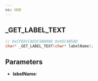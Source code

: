 ```yaml
---
ns: HUD
---
```

## _GET_LABEL_TEXT

```c
// 0xCFEDCCAD3C5BA90D 0x95C4B5AD
char* _GET_LABEL_TEXT(char* labelName);
```

## Parameters
* **labelName**:
